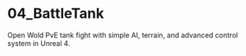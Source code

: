 # 04_BattleTank
Open Wold PvE tank fight with simple AI, terrain, and advanced control system in Unreal 4. 
